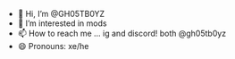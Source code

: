 - 👋 Hi, I’m @GH05TB0YZ
- 👀 I’m interested in mods
- 📫 How to reach me ... ig and discord! both @gh05tb0yz
- 😄 Pronouns: xe/he

<!---
GH05TB0YZ/GH05TB0YZ is a ✨ special ✨ repository because its `README.md` (this file) appears on your GitHub profile.
You can click the Preview link to take a look at your changes.
--->
